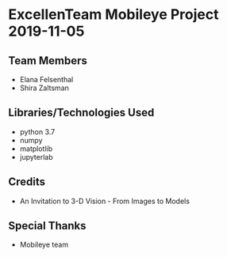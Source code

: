 # ExcellenTeam Mobileye Project 2019-11-05

## Team Members
* Elana Felsenthal
* Shira Zaltsman

## Libraries/Technologies Used
* python 3.7
* numpy
* matplotlib
* jupyterlab

## Credits
* An Invitation to 3-D Vision - From Images to Models

## Special Thanks
* Mobileye team
